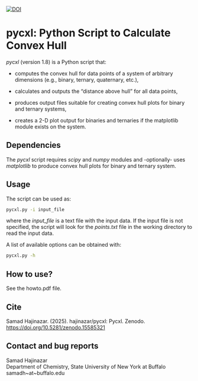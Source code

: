 [![DOI](https://zenodo.org/badge/DOI/10.5281/zenodo.15585321.svg)](https://doi.org/10.5281/zenodo.15585321)

# **pycxl: Python Script to Calculate Convex Hull**

*pycxl* (version 1.8) is a Python script that:

* computes the convex hull for data points of a system of arbitrary 
  dimensions (e.g., binary, ternary, quaternary, etc.),

* calculates and outputs the “distance above hull” for all data points,

* produces output files suitable for creating convex hull plots for
  binary and ternary systems,

* creates a 2-D plot output for binaries and ternaries if the matplotlib
  module exists on the system.

## **Dependencies**

The *pycxl* script requires *scipy* and *numpy* modules and -optionally-
uses *matplotlib* to produce convex hull plots for binary and ternary system.

## **Usage**

The script can be used as:

```bash
pycxl.py -i input_file
```

where the *input_file* is a text file with the input data. If the input file
is not specified, the script will look for the *points.txt* file in the
working directory to read the input data.

A list of available options can be obtained with:

```bash
pycxl.py -h
```

## **How to use?**

See the howto.pdf file.

## **Cite**

Samad Hajinazar. (2025). hajinazar/pycxl: Pycxl. Zenodo. https://doi.org/10.5281/zenodo.15585321

## **Contact and bug reports**

Samad Hajinazar <br />
Department of Chemistry, State University of New York at Buffalo <br />
samadh\~at\~buffalo.edu
